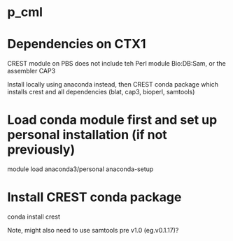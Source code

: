 # p_cml

# Dependencies on CTX1

CREST module on PBS does not include teh Perl module Bio:DB:Sam, or the assembler CAP3

Install locally using anaconda instead, then CREST conda package which installs crest and all dependencies (blat, cap3, bioperl, samtools) 

# Load conda module first and set up personal installation (if not previously)
module load anaconda3/personal
anaconda-setup

# Install CREST conda package
conda install crest 

Note, might also need to use samtools pre v1.0 (eg.v0.1.17)?
